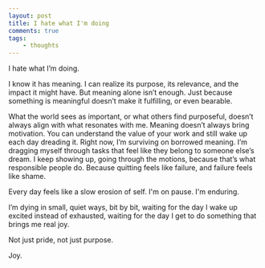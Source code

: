 ```yaml
---
layout: post
title: I hate what I'm doing
comments: true
tags: 
    - thoughts
---
```

I hate what I’m doing.

I know it has meaning. I can realize its purpose, its relevance, and the impact it might have. But meaning alone isn’t enough. Just because something is meaningful doesn’t make it fulfilling, or even bearable.

What the world sees as important, or what others find purposeful, doesn’t always align with what resonates with me. Meaning doesn’t always bring motivation. You can understand the value of your work and still wake up each day dreading it. Right now, I’m surviving on borrowed meaning. I’m dragging myself through tasks that feel like they belong to someone else’s dream. I keep showing up, going through the motions, because that’s what responsible people do. Because quitting feels like failure, and failure feels like shame.

Every day feels like a slow erosion of self. I'm on pause. I'm enduring.

I’m dying in small, quiet ways, bit by bit, waiting for the day I wake up excited instead of exhausted, waiting for the day I get to do something that brings me real joy. 

Not just pride, not just purpose. 

Joy.